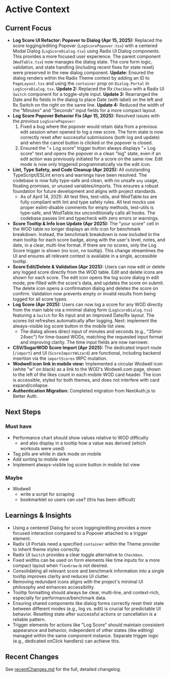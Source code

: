 # Active Context

## Current Focus

- **Log Score UI Refactor: Popover to Dialog (Apr 15, 2025):** Replaced the score logging/editing Popover (`LogScorePopover.tsx`) with a centered Modal Dialog (`LogScoreDialog.tsx`) using Radix UI Dialog components. This provides a more focused user experience. The parent component (`WodTable.tsx`) now manages the dialog state. The core form logic, validation, and state handling (including recent fixes for state reset) were preserved in the new dialog component. **Update:** Ensured the dialog renders within the Radix Theme context by adding an ID to `PageLayout.tsx` and using the `container` prop on `Dialog.Portal` in `LogScoreDialog.tsx`. **Update 2:** Replaced the Rx `Checkbox` with a Radix UI `Switch` component for a toggle-style input. **Update 3:** Rearranged the Date and Rx fields in the dialog to place Date (with label) on the left and Rx Switch on the right on the same line. **Update 4:** Reduced the width of the "Minutes" and "Seconds" input fields for a more compact layout.
- **Log Score Popover Behavior Fix (Apr 15, 2025):** Resolved issues with the _previous_ `LogScorePopover`:
  1.  Fixed a bug where the popover would retain data from a previous edit session when opened to log a new score. The form state is now correctly reset after successful submissions (both log and update) and when the cancel button is clicked or the popover is closed.
  2.  Ensured the "+ Log score" trigger button always displays "+ Log score" text and opens the popover in a clean "log" state, even if an edit action was previously initiated for a score on the same row. Edit mode is now only triggered programmatically via the edit icon.
- **Lint, Type Safety, and Code Cleanup (Apr 2025):** All outstanding TypeScript/ESLint errors and warnings have been resolved. The codebase is now fully type-safe and clean, with no unsafe `any` usage, floating promises, or unused variables/imports. This ensures a robust foundation for future development and aligns with project standards.
  - As of April 14, 2025: All test files, test-utils, and WodTable.tsx are fully compliant with lint and type safety rules. All test mocks use proper eslint-disable comments for empty methods, test-utils is type-safe, and WodTable.tsx unconditionally calls all hooks. The codebase passes lint and typecheck with zero errors or warnings.
- **Score Tooltip & Info Icon Update (Apr 2025):** The "your score" cell in the WOD table no longer displays an info icon for benchmark breakdown. Instead, the benchmark breakdown is now included in the main tooltip for each score badge, along with the user's level, notes, and date, in a clear, multi-line format. If there are no scores, only the Log Score trigger is shown (no icon, no tooltip). This change streamlines the UI and ensures all relevant context is available in a single, accessible tooltip.
- **Score Edit/Delete & Validation (Apr 2025):** Users can now edit or delete any logged score directly from the WOD table. Edit and delete icons are shown for each score. The edit icon opens the log score dialog in edit mode, pre-filled with the score's data, and updates the score on submit. The delete icon opens a confirmation dialog and deletes the score on confirm. Validation now prevents empty or invalid results from being logged for all score types.
- **Log Score (Apr 2025):** Users can now log a score for any WOD directly from the main table via a minimal dialog form (`LogScoreDialog.tsx`) featuring a `Switch` for Rx input and an improved Date/Rx layout. The scores list refreshes automatically after logging. Next: implement the always-visible log score button in the mobile list view.
  - The dialog allows direct input of minutes and seconds (e.g., "35min 24sec") for time-based WODs, matching the requested input format and improving clarity. The time input fields are now narrower.
- **CSV/SugarWOD Score Import (Apr 2025):** The dedicated import route (`/import`) and UI (`ScoreImportWizard`) are functional, including backend insertion via the `importScores` tRPC mutation.
- **Wodwell icon link in mobile view:** Implemented a circular Wodwell icon (white "w" on black) as a link to the WOD's Wodwell.com page, shown to the left of the likes count in each mobile WOD card header. The icon is accessible, styled for both themes, and does not interfere with card expand/collapse.
- **Authentication Migration:** Completed migration from NextAuth.js to Better Auth.

## Next Steps

### Must have

- Performance chart should show values relative to WOD difficulty
  - and also display in a tooltip how a value was derived (which workouts were used)
- Tag pills are white in dark mode on mobile
- Add sorting to mobile view
- Implement always-visible log score button in mobile list view

### Maybe

- Wodwell
  - write a script for scraping
  - bookmarklet so users can use? (this has been difficult)

## Learnings & Insights

- Using a centered Dialog for score logging/editing provides a more focused interaction compared to a Popover attached to a trigger element.
- Radix UI Portals need a specified `container` within the Theme provider to inherit theme styles correctly.
- Radix UI `Switch` provides a clear toggle alternative to `Checkbox`.
- Fixed widths can be used on form elements like time inputs for a more compact layout when `flexGrow` is not desired.
- Consolidating all relevant score and benchmark information into a single tooltip improves clarity and reduces UI clutter.
- Removing redundant icons aligns with the project's minimal UI philosophy and enhances accessibility.
- Tooltip formatting should always be clear, multi-line, and context-rich, especially for performance/benchmark data.
- Ensuring shared components like dialog forms correctly reset their state between different modes (e.g., log vs. edit) is crucial for predictable UI behavior. Resetting state after successful actions or cancellation is a reliable pattern.
- Trigger elements for actions like "Log Score" should maintain consistent appearance and behavior, independent of other states (like editing) managed within the same component instance. Separate trigger logic (e.g., dedicated onClick handlers) can achieve this.

## Recent Changes

See [recentChanges.md](./recentChanges.md) for the full, detailed changelog.
